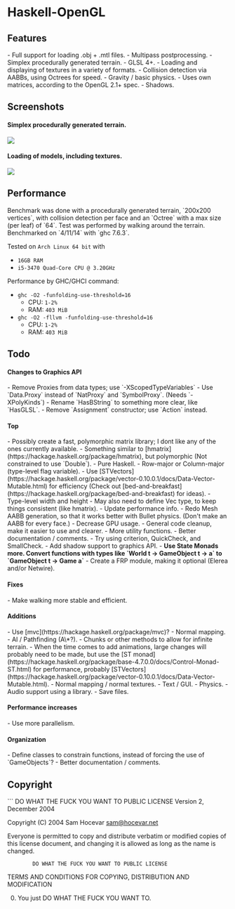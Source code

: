 <h1>Haskell-OpenGL</h1>
<h2>Features</h2>
- Full support for loading .obj + .mtl files.
- Multipass postprocessing.
- Simplex procedurally generated terrain.
- GLSL 4+.
- Loading and displaying of textures in a variety of formats.
- Collision detection via AABBs, using Octrees for speed.
- Gravity / basic physics.
- Uses own matrices, according to the OpenGL 2.1+ spec.
- Shadows.
<h2>Screenshots</h2>
<h4>Simplex procedurally generated terrain.</h4>

![](http://i.imgur.com/SBSaObn.png)

<h4>Loading of models, including textures.</h4>

![](http://i.imgur.com/URxxELT.png)

<h2>Performance</h2>
Benchmark was done with a procedurally generated terrain, `200x200 vertices`, with collision detection per face and an `Octree` with a max size (per leaf) of `64`. Test was performed by walking around the terrain. Benchmarked on `4/11/14` with `ghc 7.6.3`.

Tested on `Arch Linux 64 bit` with
- `16GB RAM`
- `i5-3470 Quad-Core CPU @ 3.20GHz`

Performance by GHC/GHCI command:
- `ghc -O2 -funfolding-use-threshold=16`
    - CPU: `1-2%`
    - RAM: `403 MiB`
- `ghc -O2 -fllvm -funfolding-use-threshold=16`
    - CPU: `1-2%`
    - RAM: `403 MiB`

<h2>Todo</h2>

<h4>Changes to Graphics API</h4>
- Remove Proxies from data types; use `-XScopedTypeVariables`
- Use `Data.Proxy` instead of `NatProxy` and `SymbolProxy`. (Needs `-XPolyKinds`)
- Rename `HasBString` to something more clear, like `HasGLSL`.
- Remove `Assignment` constructor; use `Action` instead.

<h4>Top</h4>
- Possibly create a fast, polymorphic matrix library; I dont like any of the ones currently available.
    - Something similar to [hmatrix](https://hackage.haskell.org/package/hmatrix), but polymorphic (Not constrained to use `Double`).
    - Pure Haskell.
    - Row-major or Column-major (type-level flag variable).
    - Use [STVectors](https://hackage.haskell.org/package/vector-0.10.0.1/docs/Data-Vector-Mutable.html) for efficiency (Check out [bed-and-breakfast](https://hackage.haskell.org/package/bed-and-breakfast) for ideas).
    - Type-level width and height
    - May also need to define Vec type, to keep things consistent (like hmatrix).
- Update performance info.
- Redo Mesh AABB generation, so that it works better with Bullet physics. (Don't make an AABB for every face.)
- Decrease GPU usage.
- General code cleanup, make it easier to use and clearer.
    - More utility functions.
    - Better documentation / comments.
- Try using criterion, QuickCheck, and SmallCheck.
- Add shadow support to graphics API.
- <b>Use State Monads more. Convert functions with types like `World t -> GameObject t -> a` to `GameObject t -> Game a`</b>
- Create a FRP module, making it optional (Elerea and/or Netwire).

<h4>Fixes</h4>
- Make walking more stable and efficient.

<h4>Additions</h4>
- Use [mvc](https://hackage.haskell.org/package/mvc)?
- Normal mapping.
- AI / Pathfinding (A\*?).
- Chunks or other methods to allow for infinite terrain.
- When the time comes to add animations, large changes will probably need to be made, but use the [ST monad](https://hackage.haskell.org/package/base-4.7.0.0/docs/Control-Monad-ST.html) for performance, probably [STVectors](https://hackage.haskell.org/package/vector-0.10.0.1/docs/Data-Vector-Mutable.html).
- Normal mapping / normal textures.
- Text / GUI.
- Physics.
- Audio support using a library.
- Save files.

<h4>Performance increases</h4>
- Use more parallelism.

<h4>Organization</h4>
- Define classes to constrain functions, instead of forcing the use of `GameObjects`?
- Better documentation / comments.

<h2>Copyright</h2>
```
        DO WHAT THE FUCK YOU WANT TO PUBLIC LICENSE 
                    Version 2, December 2004 

 Copyright (C) 2004 Sam Hocevar <sam@hocevar.net> 

 Everyone is permitted to copy and distribute verbatim or modified 
 copies of this license document, and changing it is allowed as long 
 as the name is changed. 

            DO WHAT THE FUCK YOU WANT TO PUBLIC LICENSE 
   TERMS AND CONDITIONS FOR COPYING, DISTRIBUTION AND MODIFICATION 

  0. You just DO WHAT THE FUCK YOU WANT TO.
```
